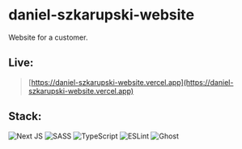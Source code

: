 # daniel-szkarupski-website
Website for a customer. 

## Live: 
> [https://daniel-szkarupski-website.vercel.app](https://daniel-szkarupski-website.vercel.app)

## Stack: 
![Next JS](https://img.shields.io/badge/Next-black?style=for-the-badge&logo=next.js&logoColor=white)
![SASS](https://img.shields.io/badge/SASS-hotpink.svg?style=for-the-badge&logo=SASS&logoColor=white)
![TypeScript](https://img.shields.io/badge/typescript-%23007ACC.svg?style=for-the-badge&logo=typescript&logoColor=white)
![ESLint](https://img.shields.io/badge/ESLint-4B3263?style=for-the-badge&logo=eslint&logoColor=white)
![Ghost](https://img.shields.io/badge/ghost-000?style=for-the-badge&logo=ghost&logoColor=%23F7DF1E)
